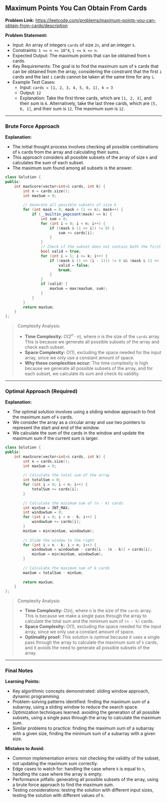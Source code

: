 ## Maximum Points You Can Obtain From Cards

**Problem Link:** https://leetcode.com/problems/maximum-points-you-can-obtain-from-cards/description

**Problem Statement:**
- Input: An array of integers `cards` of size `2n`, and an integer `k`.
- Constraints: `1 <= n <= 10^4`, `1 <= k <= n`.
- Expected Output: The maximum points that can be obtained from `k` cards.
- Key Requirements: The goal is to find the maximum sum of `k` cards that can be obtained from the array, considering the constraint that the first `i` cards and the last `i` cards cannot be taken at the same time for any `i`.
- Example Test Cases:
  - Input: `cards = [1, 2, 3, 4, 5, 6, 1], k = 3`
  - Output: `12`
  - Explanation: Take the first three cards, which are `[1, 2, 3]`, and their sum is `6`. Alternatively, take the last three cards, which are `[5, 6, 1]`, and their sum is `12`. The maximum sum is `12`.

---

### Brute Force Approach

**Explanation:**
- The initial thought process involves checking all possible combinations of `k` cards from the array and calculating their sums.
- This approach considers all possible subsets of the array of size `k` and calculates the sum of each subset.
- The maximum sum found among all subsets is the answer.

```cpp
class Solution {
public:
    int maxScore(vector<int>& cards, int k) {
        int n = cards.size();
        int maxSum = 0;
        
        // Generate all possible subsets of size k
        for (int mask = 0; mask < (1 << n); mask++) {
            if (__builtin_popcount(mask) == k) {
                int sum = 0;
                for (int i = 0; i < n; i++) {
                    if ((mask & (1 << i)) != 0) {
                        sum += cards[i];
                    }
                }
                // Check if the subset does not contain both the first and last i cards for any i
                bool valid = true;
                for (int i = 1; i <= k; i++) {
                    if ((mask & (1 << (i - 1))) != 0 && (mask & (1 << (n - i))) != 0) {
                        valid = false;
                        break;
                    }
                }
                if (valid) {
                    maxSum = max(maxSum, sum);
                }
            }
        }
        return maxSum;
    }
};
```

> Complexity Analysis:
> - **Time Complexity:** $O(2^n \cdot n)$, where $n$ is the size of the `cards` array. This is because we generate all possible subsets of the array and check each subset.
> - **Space Complexity:** $O(1)$, excluding the space needed for the input array, since we only use a constant amount of space.
> - **Why these complexities occur:** The time complexity is high because we generate all possible subsets of the array, and for each subset, we calculate its sum and check its validity.

---

### Optimal Approach (Required)

**Explanation:**
- The optimal solution involves using a sliding window approach to find the maximum sum of `k` cards.
- We consider the array as a circular array and use two pointers to represent the start and end of the window.
- We calculate the sum of the cards in the window and update the maximum sum if the current sum is larger.

```cpp
class Solution {
public:
    int maxScore(vector<int>& cards, int k) {
        int n = cards.size();
        int maxSum = 0;
        
        // Calculate the total sum of the array
        int totalSum = 0;
        for (int i = 0; i < n; i++) {
            totalSum += cards[i];
        }
        
        // Calculate the minimum sum of (n - k) cards
        int minSum = INT_MAX;
        int windowSum = 0;
        for (int i = 0; i < n - k; i++) {
            windowSum += cards[i];
        }
        minSum = min(minSum, windowSum);
        
        // Slide the window to the right
        for (int i = n - k; i < n; i++) {
            windowSum = windowSum - cards[i - (n - k)] + cards[i];
            minSum = min(minSum, windowSum);
        }
        
        // Calculate the maximum sum of k cards
        maxSum = totalSum - minSum;
        
        return maxSum;
    }
};
```

> Complexity Analysis:
> - **Time Complexity:** $O(n)$, where $n$ is the size of the `cards` array. This is because we make a single pass through the array to calculate the total sum and the minimum sum of `(n - k)` cards.
> - **Space Complexity:** $O(1)$, excluding the space needed for the input array, since we only use a constant amount of space.
> - **Optimality proof:** This solution is optimal because it uses a single pass through the array to calculate the maximum sum of `k` cards, and it avoids the need to generate all possible subsets of the array.

---

### Final Notes

**Learning Points:**
- Key algorithmic concepts demonstrated: sliding window approach, dynamic programming.
- Problem-solving patterns identified: finding the maximum sum of a subarray, using a sliding window to reduce the search space.
- Optimization techniques learned: avoiding the generation of all possible subsets, using a single pass through the array to calculate the maximum sum.
- Similar problems to practice: finding the maximum sum of a subarray with a given size, finding the minimum sum of a subarray with a given size.

**Mistakes to Avoid:**
- Common implementation errors: not checking the validity of the subset, not updating the maximum sum correctly.
- Edge cases to watch for: handling the case where `k` is equal to `n`, handling the case where the array is empty.
- Performance pitfalls: generating all possible subsets of the array, using a brute force approach to find the maximum sum.
- Testing considerations: testing the solution with different input sizes, testing the solution with different values of `k`.
